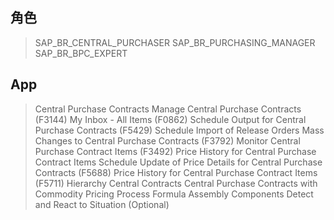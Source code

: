 ## 角色
> SAP_BR_CENTRAL_PURCHASER
> SAP_BR_PURCHASING_MANAGER
> SAP_BR_BPC_EXPERT
## App
> Central Purchase Contracts
> Manage Central Purchase Contracts (F3144)
> My Inbox - All Items (F0862)
> Schedule Output for Central Purchase Contracts (F5429)
> Schedule Import of Release Orders
> Mass Changes to Central Purchase Contracts (F3792)
> Monitor Central Purchase Contract Items (F3492)
> Price History for Central Purchase Contract Items
> Schedule Update of Price Details for Central Purchase Contracts (F5688)
> Price History for Central Purchase Contract Items (F5711)
> Hierarchy Central Contracts
> Central Purchase Contracts with Commodity Pricing
> Process Formula Assembly Components
> Detect and React to Situation (Optional)